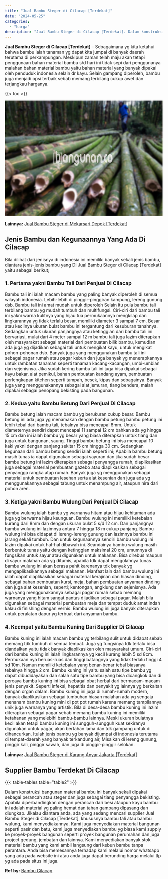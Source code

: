 ```yaml
---
title: "Jual Bambu Steger di Cilacap [Terdekat]"
date: "2024-05-25"
categories: 
  - "harga"
description: "Jual Bambu Steger di Cilacap [Terdekat]. Dalam konstruksi bangunan material bambu ini banyak sekali dipakai sebagai perancah atau steger dan juga sebagai tia..."
---
```


**Jual Bambu Steger di Cilacap \[Terdekat\]** – Sebagaimana yg kita ketahui bahwa bambu ialah tanaman yg dapat kita jumpai di banyak daerah terutama di perkampungan. Meskipun zaman telah maju akan tetapi penggunaan bahan material bambu s/d hari ini tidak sepi dari penggunanya malahan bahan material bambu yaitu bahan material yang banyak dipakai oleh penduduk indonesia selain dr kayu. Selain gampang diperoleh, bambu juga menjadi opsi terbaik sebab memang terbilang cukup awet dan terjangkau harganya.

{{< toc >}}

![Jual Bambu Steger di Cilacap [Terdekat]](/images/jual-bambu-tali-31.png)

**Lainnya:** [Jual Bambu Steger di Mekarsari Depok \[Terdekat\]](https://bambu.bangunan.co/jual-bambu-steger-di-mekarsari-depok-terdekat/)

## Jenis Bambu dan Kegunaannya Yang Ada Di Cilacap

Bila dilihat dari jenisnya di indonesia ini memiliki banyak sekali jenis bambu, diantara jenis-jenis bambu yang Di Jual Bambu Steger di Cilacap \[Terdekat\] yaitu sebagai berikut;

### 1\. Pertama yakni Bambu Tali Dari Penjual Di Cilacap

Bambu tali ini ialah macam bambu yang paling banyak diperoleh di semua wilayah indonesia. Lebih-lebih di pinggir-pinggiran kampung, lereng gunung dsb. Bambu tali ini amat mudah untuk diperoleh Selain itu pula bambu tali terbilang bambu yg mudah tumbuh dan multifungsi. Ciri-ciri dari bambu tali ini yakni warna kulitnya yang hijau tua permukaannya mengkilap dan lingkarannya yg tidak terlalu besar, memiliki diameter 3 sampai 7 cm. Besar atau kecilnya ukuran bulat bambu ini tergantung dari kesuburan tanahnya. Sedangkan untuk ukuran panjangnya atau ketinggian dari bambu tali ini bervariasi, mulai dari 4 meter sampai 12 m bambu tali juga lazim diterapkan oleh masyarakat sebagai material dari pembuatan bilik bambu, kemudian ada juga yg dijadikan sebagai tali untuk mengikat kayu, untuk mengikat pohon-pohonan dsb. Banyak juga yang menggunakan bambu tali ini sebagai pagar rumah atau pagar kebun dan juga banyak yg menerapkannya untuk rambatan tanaman seperti tanaman kacang-kacangan, umbi-umbian dan sejenisnya. Jika sudah kering bambu tali ini juga bisa dipakai sebagai kayu bakar, alat pemikul, bahan pembuatan kandang ayam, pembuatan perlengkapan kitchen seperti tampah, besek, kipas dan sebagainya. Banyak juga yang menggunakannya sebagai alat jemuran, tiang bendera, malah dipakai sebagai penopang bekisting pada bangunan.

### 2\. Kedua yaitu Bambu Betung Dari Penjual Di Cilacap

Bambu betung ialah macam bambu yg berukuran cukup besar. Bambu betung ini ada juga yg menamakan dengan bambu petung bambu petung ini lebih tebal dari bambu tali, tebalnya bisa mencapai 8mm. Untuk diameternya sendiri dapat mencapai 11 sampai 12 cm bahkan ada yg hingga 15 cm dan ini ialah bambu yg besar yang biasa diterapkan untuk tiang dan juga untuk bangunan, saung. Tinggi bambu betung ini bisa mencapai 10 kaki yakni dengan panjang sekitar 15 cm hingga 30 cm. Sedangkan kegunaan dari bambu betung sendiri ialah seperti ini; Apabila bambu betung masih tunas ia dapat digunakan sebagai sayuran dan jika sudah besar bambu betung ini lazim diterapkan sebagai penyangga rumah, diaplikasikan juga sebagai material pembuatan gazebo atau diaplikasikan sebagai penyangga rangka atap rumah. Banyak juga yg menggunakan sebagai material untuk pembuatan lesehan serta alat kesenian dan juga ada yg menggunakannya sebagai tabung untuk menampung air, ataupun nira dari pohon aren.

### 3\. Ketiga yakni Bambu Wulung Dari Penjual Di Cilacap

Bambu wulung ialah bambu yg warnanya hitam atau hijau kehitaman ada juga yg berwarna hijau keunguan. Bambu wulung ini memiliki ketebalan kurang dari 8mm dan dengan ukuran bulat 5 s/d 12 cm. Dan panjangnya bambu wulung ini lazimnya antara 7 hingga 18 m cukup panjang. Bambu wulung ini bisa didapat di lereng-lereng gunung dan lazimnya bambu ini jarang sekali tumbuh. Dan untuk kegunaannya sendiri bambu wulung ini lazim dipakai untuk hal-hal dibawah ini. Seandainya bambu wulung masih berbentuk tunas yaitu dengan ketinggian maksimal 20 cm, umumnya di fungsikan untuk sayur atau digunakan untuk makanan. Bisa direbus maupun di sayur malahan ada yg ditumis, apabila tdk dapat mengolahnya tunas bambu wulung ini akan berasa pahit karenanya tdk banyak yg mengaplikasikannya sebagai makanan. Manfaat lain dari bambu wulung ini ialah dapat diaplikasikan sebagai material kerajinan dan hiasan dinding, sebagai bahan pembuatan kursi, meja, bahan pembuatan anyaman dinding dan juga alat kesenian, seperti; kentongan, angklung dan sejenisnya. Ada juga yang menggunakannya sebagai pagar rumah sebab memang warnanya yang hitam sangat pantas dijadikan sebagai pagar. Malah bila digunakan sebagai material pembuatan meja dan tempat duduk amat indah kalau di finishing dengan vernis. Bambu wulung ini juga banyak diterapkan untuk peralatan dapur yg terbuat dari anyaman bambu.

### 4\. Keempat yaitu Bambu Kuning Dari Supplier Di Cilacap

Bambu kuning ini ialah macam bambu yg terbilang sulit untuk didapat sebab memang tdk tumbuh di semua tempat. Juga yg fungsinya tdk terlalu bisa diandalkan yaitu tidak banyak diaplikasikan oleh masyarakat umum. Ciri-ciri dari bambu kuning ini ialah lingkarannya yg kecil kurang lebih 5 sd 8cm. Permukaan nya beruas-ruas dan tinggi batangnya yang tidak terlalu tinggi 4 sd 10m. Namun memiliki ketebalan yang benar-benar tebal biasanya tebalnya hingga 2 cm. Bambu kuning ini yaitu salah satu tipe bambu yg dapat dibudidayakan dan salah satu tipe bambu yang bisa dicangkok dan di percaya bambu kuning ini bisa sebagai obat herbal dari bermacam-macam jenis penyakit. Seperti infeksi, hepatitis dan penyakit yg lainnya yg berkaitan dengan organ dalam. Bambu kuning ini juga di rumah-rumah modern, banyak diaplikasikan sebagai tumbuhan hiasan malahan ada yg sengaja menanam bambu kuning mini di pot pot rumah karena memang tampilannya unik juga warnanya yang artistik. Bila di desa-desa bambu kuning ini lazim diterapkan sebagai pagar sebab memang bambu kuning ini memiliki ketahanan yang melebihi bambu-bambu lainnya. Meski ukuran bulatnya kecil akan tetapi bambu kuning ini sungguh-sungguh kuat sekiranya digunakan untuk pagar, akan bertahan lama dan tdk gampang untuk di dihancurkan. Itulah jenis bambu yg banyak dijumpai di indonesia terutama di tempat-daerah yang banyak terkandung air, Misalkan di lereng gunung, pinggir kali, pinggir sawah, dan juga di pinggir-pinggir selokan.

**Lainnya:** [Jual Bambu Steger di Karang Anyar Jakarta \[Terdekat\]](https://bambu.bangunan.co/jual-bambu-steger-di-karang-anyar-jakarta-terdekat/)

## Supplier Bambu Terdekat Di Cilacap

{{< table-tables table="table2" >}}

Dalam konstruksi bangunan material bambu ini banyak sekali dipakai sebagai perancah atau steger dan juga sebagai tiang penyangga bekisting. Apabila diperbandingkan dengan perancah dari besi ataupun kayu bambu ini adalah material yg paling hemat dan tahan gampang dipasang dan diungkap. Jikalau diantara anda, ada yang sedang mencari supplier Jual Bambu Steger di Cilacap \[Terdekat\], khususnya bambu tali atau bambu wulung, kami menyediakannya. Kami juga menyediakan material bangunan seperti pasir dan batu, kami juga menyediakan bambu yg biasa kami supply ke proyek-proyek bangunan seperti proyek bangunan perumahan dan juga project gedung, jembatan dan lainnya. Kami menyediakan banyak stok material bambu yang kami ambil langsung dari kebun bambu tanpa perantara. Anda bisa memesannya terhadap kami melalui nomor whatsapp yang ada pada website ini atau anda juga dapat berunding harga melalui tlp yg ada pada situs ini juga.

**Ref by:** [Bambu Cilacap](https://id.wikipedia.org/wiki/Bambu)
